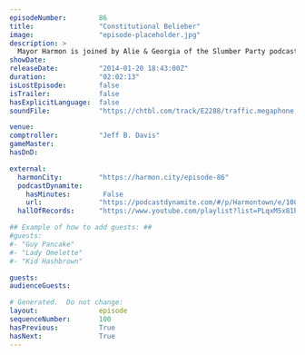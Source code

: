 ```yaml
---
episodeNumber:        86
title:                "Constitutional Belieber"
image:                "episode-placeholder.jpg"
description: >
  Mayor Harmon is joined by Alie & Georgia of the Slumber Party podcast to defend the constitutional rights of Justin Bieber. In D&D, Sharpie doesn't like Lineve's tone.
showDate:             
releaseDate:          "2014-01-20 18:43:00Z"
duration:             "02:02:13"
isLostEpisode:        false
isTrailer:            false
hasExplicitLanguage:  false
soundFile:            "https://chtbl.com/track/E2288/traffic.megaphone.fm/STA8031854394.mp3?updated=1555717466"

venue:                
comptroller:          "Jeff B. Davis"
gameMaster:           
hasDnD:               

external:
  harmonCity:         "https://harmon.city/episode-86"
  podcastDynamite:
    hasMinutes:        False
    url:              "https://podcastdynamite.com/#/p/Harmontown/e/100/86"
  hallOfRecords:      "https://www.youtube.com/playlist?list=PLqxM5x81hNOZawnnkhQxQ-yZq4oC1_hDd"

## Example of how to add guests: ##
#guests:
#- "Guy Pancake"
#- "Lady Omelette"
#- "Kid Hashbrown"

guests:
audienceGuests:

# Generated.  Do not change:
layout:               episode
sequenceNumber:       100
hasPrevious:          True
hasNext:              True
---
```


<!-- The episode description will be rendered here -->
<!-- Add your content below here -->

